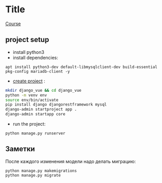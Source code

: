 # Title
[Course](https://www.udemy.com/course/svelte-django-authentication/)

## project setup
- install python3
- install dependencies:
```
apt install python3-dev default-libmysqlclient-dev build-essential pkg-config mariadb-client -y
```
- [create project](https://www.django-rest-framework.org/tutorial/quickstart/) :
```bash
mkdir django_vue && cd django_vue
python -m venv env
source env/bin/activate
pip install django djangorestframework mysql
django-admin startproject app .
django-admin startapp core

```
- run the project:
```
python manage.py runserver
```

## Заметки
После каждого изменения модели надо делать миграцию:
```
python manage.py makemigrations
python manage.py migrate
```